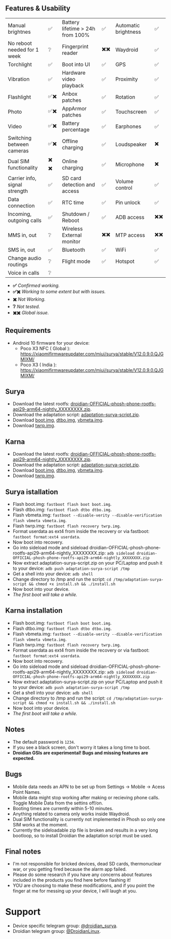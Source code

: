 ## Features & Usability

|                               	|    	|                                  	|    	|                      	|   	|
|-------------------------------	|----	|----------------------------------	|----	|----------------------	|---	|
| Manual brightnes              	|  ✅ 	| Battery lifetime > 24h from 100% 	|  ✅ 	| Automatic brightness  |  ✅ 	|
| No reboot needed for 1 week      	|  ❔	| Fingerprint reader  	                |  ✖️✖️   | Waydroid		|  ✅	|
| Torchlight                    	|  ✅	| Boot into UI                     	|  ✅ 	| GPS                 	|  ✅ 	|
| Vibration                     	|  ✅ 	| Hardware video playback          	|  ✅ 	| Proximity          	|  ✅ 	|
| Flashlight                    	| ✅✖️ 	| Anbox patches                    	|  ✅ 	| Rotation            	|  ✅ 	|
| Photo                         	| ✅✖️ 	| AppArmor patches                 	|  ✅ 	| Touchscreen          	|  ✅ 	|
| Video                         	| ✅✖️ 	| Battery percentage               	|  ✅ 	| Earphones           	|  ✅	|
| Switching between cameras     	| ✅✖️ 	| Offline charging                 	|  ✅	| Loudspeaker          	|  ✖️ 	|
| Dual SIM functionality        	| ✖️ ✖️  	| Online charging                  	|  ✅ 	| Microphone          	|  ✖️ 	|
| Carrier info, signal strength 	|  ✅ 	| SD card detection and access     	|  ✅ 	| Volume control       	|  ✅ 	|
| Data connection               	|  ✅ 	| RTC time                         	|  ✅ 	| Pin unlock           	|  ✅ 	|
| Incoming, outgoing calls      	|  ✅ 	| Shutdown / Reboot                	|  ✅ 	| ADB access          	|  ✖️✖️  	|
| MMS in, out                   	|  ❔ 	| Wireless External monitor        	|  ✖️✖️	| MTP access           	|  ✖️✖️  	|
| SMS in, out                    	|  ✅ 	| Bluetooth                        	|  ✅ 	| WiFi			|  ✅	|
| Change audio routings          	|  ❔	| Flight mode                      	|  ✅ 	| Hotspot		|  ✅	|
| Voice in calls                	|  ❔ 	|

- **✅** *Confirmed working.*
- **✅✖️** *Working to some extent but with issues.*
- **✖️** *Not Working.*
- **❔** *Not tested.*
- **✖️✖️** *Global issue.*

## Requirements
- Android 10 firmware for your device:
  - Poco X3 NFC ( Global ): https://xiaomifirmwareupdater.com/miui/surya/stable/V12.0.9.0.QJGMIXM/
  - Poco X3 ( India ): https://xiaomifirmwareupdater.com/miui/surya/stable/V12.0.9.0.QJGMIXM/

## Surya
- Download the latest rootfs:  [droidian-OFFICIAL-phosh-phone-rootfs-api29-arm64-nightly_XXXXXXXX.zip](https://github.com/droidian-images/droidian/releases/tag/nightly).
- Download the adaptation script: [adaptation-surya-script.zip](https://github.com/droidian-surya/adaptation-surya-script/releases/download/adaptation/adaptation-surya-script.zip).
- Download [boot.img](https://github.com/droidian-surya/kernel-xiaomi-surya/releases/download/images/boot.img), [dtbo.img](https://github.com/droidian-surya/kernel-xiaomi-surya/releases/download/images/dtbo.img), [vbmeta.img](https://github.com/droidian-surya/kernel-xiaomi-surya/releases/download/images/vbmeta.img).
- Download [twrp.img](https://github.com/droidian-surya/kernel-xiaomi-surya/releases/download/images/twrp.img).

## Karna
- Download the latest rootfs:  [droidian-OFFICIAL-phosh-phone-rootfs-api29-arm64-nightly_XXXXXXXX.zip](https://github.com/droidian-images/droidian/releases/tag/nightly).
- Download the adaptation script: [adaptation-surya-script.zip](https://github.com/droidian-surya/adaptation-surya-script/releases/download/adaptation/adaptation-surya-script.zip).
- Download [boot.img](https://github.com/droidian-surya/kernel-xiaomi-surya/releases/download/images/boot.img), [dtbo.img](https://github.com/droidian-surya/kernel-xiaomi-surya/releases/download/images/dtbo.img), [vbmeta.img](https://github.com/droidian-surya/kernel-xiaomi-surya/releases/download/images/vbmeta.img).
- Download [twrp.img](https://github.com/droidian-surya/kernel-xiaomi-surya/releases/download/karna/twrp.img).

## Surya istallation
- Flash boot.img: `fastboot flash boot boot.img`.
- Flash dtbo.img: `fastboot flash dtbo dtbo.img`.
- Flash vbmeta.img: `fastboot --disable-verity --disable-verification flash vbmeta vbmeta.img`.
- Flash twrp.img: `fastboot flash recovery twrp.img`.
- Format userdata as ext4 from inside the recovery or via fastboot: `fastboot format:ext4 userdata`.
- Now boot into recovery.
- Go into sideload mode and sideload droidian-OFFICIAL-phosh-phone-rootfs-api29-arm64-nightly_XXXXXXXX.zip: `adb sideload droidian-OFFICIAL-phosh-phone-rootfs-api29-arm64-nightly_XXXXXXXX.zip`
- Now extract adaptation-surya-script.zip on your PC/Laptop and push it to your device: `adb push adaptation-surya-script /tmp`
- Get a shell into your device: `adb shell`
- Change directory to /tmp and run the script: `cd /tmp/adaptation-surya-script && chmod +x install.sh && ./install.sh`
- Now boot into your device.
- *The first boot will take a while.*

## Karna installation
- Flash boot.img: `fastboot flash boot boot.img`.
- Flash dtbo.img: `fastboot flash dtbo dtbo.img`.
- Flash vbmeta.img: `fastboot --disable-verity --disable-verification flash vbmeta vbmeta.img`.
- Flash twrp.img: `fastboot flash recovery twrp.img`.
- Format userdata as ext4 from inside the recovery or via fastboot: `fastboot format:ext4 userdata`.
- Now boot into recovery.
- Go into sideload mode and sideload droidian-OFFICIAL-phosh-phone-rootfs-api29-arm64-nightly_XXXXXXXX.zip: `adb sideload droidian-OFFICIAL-phosh-phone-rootfs-api29-arm64-nightly_XXXXXXXX.zip`
- Now extract adaptation-surya-script.zip on your PC/Laptop and push it to your device: `adb push adaptation-surya-script /tmp`
- Get a shell into your device: `adb shell`
- Change directory to /tmp and run the script: `cd /tmp/adaptation-surya-script && chmod +x install.sh && ./install.sh`
- Now boot into your device.
- *The first boot will take a while.*

## Notes
- The default password is `1234`.
- If you see a black screen, don't worry it takes a long time to boot.
- **Droidian GSIs are experimental! Bugs and missing features are expected.**

## Bugs
- Mobile data needs an APN to be set up from Settings -> Mobile -> Acess Point Names.
- Mobile data might stop working after making or recieving phone calls. Toggle Mobile Data from the settins off/on.
- Booting times are currently within 5-10 minutes. 
- Anything related to camera only works inside Waydroid.
- Dual SIM functionality is currently not implemented in Phosh so only one SIM works at the moment.
- Currently the sideloadable zip file is broken and results in a very long bootloop, so to install Droidian the adaptation script must be used.

## Final notes
- I'm not responsible for bricked devices, dead SD cards, thermonuclear war, or you getting fired because the alarm app failed.
- Please do some research if you have any concerns about features included in the products you find here before flashing it!
- YOU are choosing to make these modifications, and if you point the finger at me for messing up your device, I will laugh at you.

# Support
- Device specific telegram group: [@droidian_surya](https://t.me/droidian_surya).
- Droidian telegram group: [@DroidianLinux](https://t.me/DroidianLinux).
